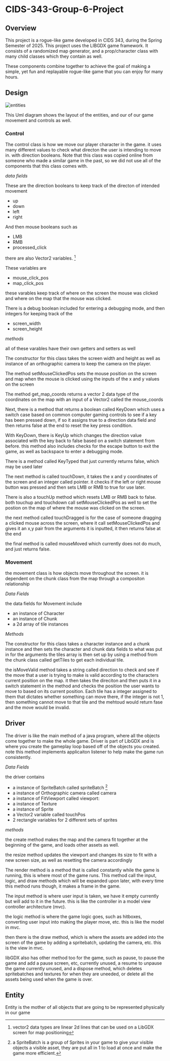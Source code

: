 # CIDS-343-Group-6-Project
## Overview
This project is a rogue-like game developed in CIDS 343,
during the Spring Semester of 2025. This project
uses the LIBGDX game framework. It consists of a
randomized map generator, and a prop/character class 
with many child classes which they contain as well. </p>

These components combine together to achieve the goal
of making a simple, yet fun and replayable rogue-like
game that you can enjoy for many hours. 

## Design

![entities](Documentation/CIDS_343_Group_6_Project.png)

This Uml diagram shows the layout of the entities, and our of our game
movement and controls as well.

### Control

The control class is how we move our player character in the game.
it uses many different values to check what directon the user is intending to 
move in. with direction booleans. Note that this class was copied online
from someone who made a similar game in the past, so we did not use all of the 
components that this class comes with.

*data fields*

These are the direction booleans to keep track of the directon of intended 
movement
- up 
- down
- left
- right

And then mouse booleans such as
- LMB
- RMB
- processed_click


there are also Vector2 variables. [^1]

[^1]:vector2 data types are linear 2d lines that can be 
used on a LibGDX screen for map positioning

These variables are 
- mouse_click_pos
- map_click_pos

these varables keep track of where on the screen the mouse was clicked
and where on the map that the mouse was clicked.

There is a debug boolean included for entering a debugging mode, and then
integers for keeping track of the 
- screen_width
- screen_height

*methods*

all of these varables have their own getters and setters as well

The constructor for this class takes the screen width and height
as well as instance of an orthographic camera to keep the camera
on the player.

The method setMouseClickedPos sets the mouse position on the screen and map 
when the mouse is clicked using the inputs of the x and y values on the screen

The method get_map_coords returns a vector 2 data type of the coordinates on the map
with an input of a Vector2 called the mouse_coords

Next, there is a method that returns a boolean called KeyDown which uses a switch
case based on common computer gaming controls to see if a key has been 
pressed down, if so it assigns true to a direction data field and then returns false
at the end to reset the key press condition. 

With KeyDown, there is KeyUp which changes the direction value associated with the 
key back to false based on a switch statement from before. this method also includes 
checks for the escape button to exit the game, as well as backspace to enter a debugging mode.

There is a method called KeyTyped that just currently returns false, which may be used later

The next method is called touchDown, it takes the x and y coordinates of the screen
and an integer called pointer. it checks if the left or right mouse button was pressed
and then sets LMB or RMB to true for use later.

There is also a touchUp method which resets LMB or RMB back to false.
both touchup and touchdown call setMouseClickedPos as well to set the postion 
on the map of where the mouse was clicked on the screen.

the next method called touchDragged is for the case of someone dragging a clicked mouse
across the screen, where it call setMouseClickedPos and gives it an x,y pair from the arguments
it is inputted, it then returns false at the end

the final method is called mouseMoved which currently does not do much, and just 
returns false.

### Movement

the movement class is how objects move throughout the screen.
it is dependent on the chunk class from the map through a compositon relationship

*Data Fields*

the data fields for Movement include
- an instance of Character
- an instance of Chunk
- a 2d array of tile instances

*Methods*

The constructor for this class takes a character instance and a chunk instance
and then sets the character and chunk data fields to what was put in for the arguments
the tiles array is then set up by using a method from the chunk class called 
getTiles to get each individual tile.

the isMoveValid method takes a string called direction to check and see if 
the move that a user is trying to make is valid according to the 
characters current position on the map. it then takes the direciton 
and then puts it in a switch statement in the method and checks the position
the user wants to move to based on its current position. Each tile has a integer 
assigned to them that dictates whether something can move there, if the integer
is not 1, then something cannot move to that tile and the mehtoud would return fase 
and the move would be invalid.

## Driver

The driver is like the main method of a java program, where all the objects come
together to make the whole game. Driver is part of LibGDX and is where you
create the gameplay loop based off of the objects you created. note this 
method implements applicaiton listener to help make the game run 
consistently.

*Data Fields* 

the driver contains
- a instance of SpriteBatch called spriteBatch [^2]
- a instance of Orthographic camera called camera
- a instance of FitViewport called viewport:
- a instance of Texture
- a instance of Sprite
- a Vector2 variable called touchPos
- 2 rectangle variables for 2 different sets of sprites

[^2]:a SpriteBatch is a group of Sprites in your game to give
your visible objects a visible asset, they are put all in 1 to load 
at once and make the game more efficient.

*methods*

the create method makes the map and the camera fit together at the beginning of the 
game, and loads other assets as well.

the resize method updates the viewport and changes its size 
to fit with a new screen size, as well as resetting the camera accordingly

The render method is a method that is called constantly 
while the game is running, this is where most of the game runs.
This method call the input, logic, and draw methods which will be expanded
upon later, with every time this method runs though, it makes a frame in the game.

The input method is where user input is taken, we have it empty currently 
but will add to it in the future. this is like the controller in a model view 
controller architecture (mvc).

the logic method is where the game logic goes, such as hitboxes, 
converting user input into making the player move, etc. this is like the model
in mvc.

then there is the draw method, which is where the assets are added into the 
screen of the game by adding a spritebatch, updating the camera, etc.
this is the view in mvc.

libGDX also has other method too for the game, such as pause, to pause the 
game and add a pause screen, etc, currently unused, a resume to unpause the game
currently unused, and a dispose method, which deletes spritebatches and textures
for when they are uneeded, or delete all the assets being used when the game is 
over.

## Entity

Entity is the mother of all objects that are going to be 
represented physically in our game

